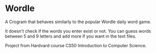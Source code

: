 # Wordle

A Crogram that behaves similarly to the popular Wordle daily word game.

It doesn't check if the words you enter exist or not. You can guess words between 5 and 9 letters and add more if you want in the text files.

Project from Hardvard course CS50 Introduction to Computer Science.
